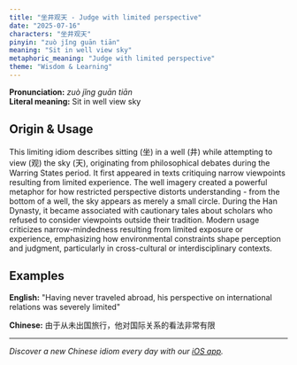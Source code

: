 ```yaml
---
title: "坐井观天 - Judge with limited perspective"
date: "2025-07-16"
characters: "坐井观天"
pinyin: "zuò jǐng guān tiān"
meaning: "Sit in well view sky"
metaphoric_meaning: "Judge with limited perspective"
theme: "Wisdom & Learning"
---
```


**Pronunciation:** *zuò jǐng guān tiān*  
**Literal meaning:** Sit in well view sky

## Origin & Usage

This limiting idiom describes sitting (坐) in a well (井) while attempting to view (观) the sky (天), originating from philosophical debates during the Warring States period. It first appeared in texts critiquing narrow viewpoints resulting from limited experience. The well imagery created a powerful metaphor for how restricted perspective distorts understanding - from the bottom of a well, the sky appears as merely a small circle. During the Han Dynasty, it became associated with cautionary tales about scholars who refused to consider viewpoints outside their tradition. Modern usage criticizes narrow-mindedness resulting from limited exposure or experience, emphasizing how environmental constraints shape perception and judgment, particularly in cross-cultural or interdisciplinary contexts.

## Examples

**English:** "Having never traveled abroad, his perspective on international relations was severely limited"

**Chinese:** 由于从未出国旅行，他对国际关系的看法非常有限

---

*Discover a new Chinese idiom every day with our [iOS app](https://apps.apple.com/us/app/daily-chinese-idioms/id6670238264).*
